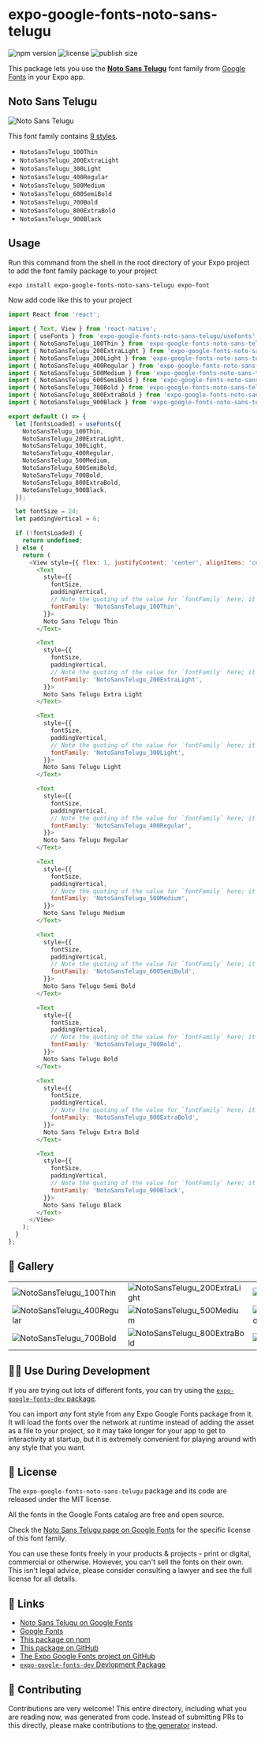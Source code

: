 # expo-google-fonts-noto-sans-telugu

![npm version](https://flat.badgen.net/npm/v/expo-google-fonts-noto-sans-telugu)
![license](https://flat.badgen.net/github/license/expo/google-fonts)
![publish size](https://flat.badgen.net/packagephobia/install/expo-google-fonts-noto-sans-telugu)

This package lets you use the [**Noto Sans Telugu**](https://fonts.google.com/specimen/Noto+Sans+Telugu) font family from [Google Fonts](https://fonts.google.com/) in your Expo app.

## Noto Sans Telugu

![Noto Sans Telugu](./font-family.png)

This font family contains [9 styles](#-gallery).

- `NotoSansTelugu_100Thin`
- `NotoSansTelugu_200ExtraLight`
- `NotoSansTelugu_300Light`
- `NotoSansTelugu_400Regular`
- `NotoSansTelugu_500Medium`
- `NotoSansTelugu_600SemiBold`
- `NotoSansTelugu_700Bold`
- `NotoSansTelugu_800ExtraBold`
- `NotoSansTelugu_900Black`

## Usage

Run this command from the shell in the root directory of your Expo project to add the font family package to your project
```sh
expo install expo-google-fonts-noto-sans-telugu expo-font
```

Now add code like this to your project
```js
import React from 'react';

import { Text, View } from 'react-native';
import { useFonts } from 'expo-google-fonts-noto-sans-telugu/useFonts';
import { NotoSansTelugu_100Thin } from 'expo-google-fonts-noto-sans-telugu/100Thin';
import { NotoSansTelugu_200ExtraLight } from 'expo-google-fonts-noto-sans-telugu/200ExtraLight';
import { NotoSansTelugu_300Light } from 'expo-google-fonts-noto-sans-telugu/300Light';
import { NotoSansTelugu_400Regular } from 'expo-google-fonts-noto-sans-telugu/400Regular';
import { NotoSansTelugu_500Medium } from 'expo-google-fonts-noto-sans-telugu/500Medium';
import { NotoSansTelugu_600SemiBold } from 'expo-google-fonts-noto-sans-telugu/600SemiBold';
import { NotoSansTelugu_700Bold } from 'expo-google-fonts-noto-sans-telugu/700Bold';
import { NotoSansTelugu_800ExtraBold } from 'expo-google-fonts-noto-sans-telugu/800ExtraBold';
import { NotoSansTelugu_900Black } from 'expo-google-fonts-noto-sans-telugu/900Black';

export default () => {
  let [fontsLoaded] = useFonts({
    NotoSansTelugu_100Thin,
    NotoSansTelugu_200ExtraLight,
    NotoSansTelugu_300Light,
    NotoSansTelugu_400Regular,
    NotoSansTelugu_500Medium,
    NotoSansTelugu_600SemiBold,
    NotoSansTelugu_700Bold,
    NotoSansTelugu_800ExtraBold,
    NotoSansTelugu_900Black,
  });

  let fontSize = 24;
  let paddingVertical = 6;

  if (!fontsLoaded) {
    return undefined;
  } else {
    return (
      <View style={{ flex: 1, justifyContent: 'center', alignItems: 'center' }}>
        <Text
          style={{
            fontSize,
            paddingVertical,
            // Note the quoting of the value for `fontFamily` here; it expects a string!
            fontFamily: 'NotoSansTelugu_100Thin',
          }}>
          Noto Sans Telugu Thin
        </Text>

        <Text
          style={{
            fontSize,
            paddingVertical,
            // Note the quoting of the value for `fontFamily` here; it expects a string!
            fontFamily: 'NotoSansTelugu_200ExtraLight',
          }}>
          Noto Sans Telugu Extra Light
        </Text>

        <Text
          style={{
            fontSize,
            paddingVertical,
            // Note the quoting of the value for `fontFamily` here; it expects a string!
            fontFamily: 'NotoSansTelugu_300Light',
          }}>
          Noto Sans Telugu Light
        </Text>

        <Text
          style={{
            fontSize,
            paddingVertical,
            // Note the quoting of the value for `fontFamily` here; it expects a string!
            fontFamily: 'NotoSansTelugu_400Regular',
          }}>
          Noto Sans Telugu Regular
        </Text>

        <Text
          style={{
            fontSize,
            paddingVertical,
            // Note the quoting of the value for `fontFamily` here; it expects a string!
            fontFamily: 'NotoSansTelugu_500Medium',
          }}>
          Noto Sans Telugu Medium
        </Text>

        <Text
          style={{
            fontSize,
            paddingVertical,
            // Note the quoting of the value for `fontFamily` here; it expects a string!
            fontFamily: 'NotoSansTelugu_600SemiBold',
          }}>
          Noto Sans Telugu Semi Bold
        </Text>

        <Text
          style={{
            fontSize,
            paddingVertical,
            // Note the quoting of the value for `fontFamily` here; it expects a string!
            fontFamily: 'NotoSansTelugu_700Bold',
          }}>
          Noto Sans Telugu Bold
        </Text>

        <Text
          style={{
            fontSize,
            paddingVertical,
            // Note the quoting of the value for `fontFamily` here; it expects a string!
            fontFamily: 'NotoSansTelugu_800ExtraBold',
          }}>
          Noto Sans Telugu Extra Bold
        </Text>

        <Text
          style={{
            fontSize,
            paddingVertical,
            // Note the quoting of the value for `fontFamily` here; it expects a string!
            fontFamily: 'NotoSansTelugu_900Black',
          }}>
          Noto Sans Telugu Black
        </Text>
      </View>
    );
  }
};

```

## 🔡 Gallery


||||
|-|-|-|
|![NotoSansTelugu_100Thin](.//100Thin/NotoSansTelugu_100Thin.ttf.png)|![NotoSansTelugu_200ExtraLight](.//200ExtraLight/NotoSansTelugu_200ExtraLight.ttf.png)|![NotoSansTelugu_300Light](.//300Light/NotoSansTelugu_300Light.ttf.png)||
|![NotoSansTelugu_400Regular](.//400Regular/NotoSansTelugu_400Regular.ttf.png)|![NotoSansTelugu_500Medium](.//500Medium/NotoSansTelugu_500Medium.ttf.png)|![NotoSansTelugu_600SemiBold](.//600SemiBold/NotoSansTelugu_600SemiBold.ttf.png)||
|![NotoSansTelugu_700Bold](.//700Bold/NotoSansTelugu_700Bold.ttf.png)|![NotoSansTelugu_800ExtraBold](.//800ExtraBold/NotoSansTelugu_800ExtraBold.ttf.png)|![NotoSansTelugu_900Black](.//900Black/NotoSansTelugu_900Black.ttf.png)||


## 👩‍💻 Use During Development

If you are trying out lots of different fonts, you can try using the [`expo-google-fonts-dev` package](https://github.com/freeboub/google-fonts/tree/master/font-packages/dev#readme).

You can import *any* font style from any Expo Google Fonts package from it. It will load the fonts
over the network at runtime instead of adding the asset as a file to your project, so it may take longer
for your app to get to interactivity at startup, but it is extremely convenient
for playing around with any style that you want.

## 📖 License

The `expo-google-fonts-noto-sans-telugu` package and its code are released under the MIT license.

All the fonts in the Google Fonts catalog are free and open source.

Check the [Noto Sans Telugu page on Google Fonts](https://fonts.google.com/specimen/Noto+Sans+Telugu) for the specific license of this font family.

You can use these fonts freely in your products & projects - print or digital, commercial or otherwise. However, you can't sell the fonts on their own. This isn't legal advice, please consider consulting a lawyer and see the full license for all details.

## 🔗 Links

- [Noto Sans Telugu on Google Fonts](https://fonts.google.com/specimen/Noto+Sans+Telugu)
- [Google Fonts](https://fonts.google.com/)
- [This package on npm](https://www.npmjs.com/package/expo-google-fonts-noto-sans-telugu)
- [This package on GitHub](https://github.com/freeboub/google-fonts/tree/master/font-packages/noto-sans-telugu)
- [The Expo Google Fonts project on GitHub](https://github.com/freeboub/google-fonts)
- [`expo-google-fonts-dev` Devlopment Package](https://github.com/freeboub/google-fonts/tree/master/font-packages/dev)

## 🤝 Contributing

Contributions are very welcome! This entire directory, including what you are reading now, was generated from code. Instead of submitting PRs to this directly, please make contributions to [the generator](https://github.com/freeboub/google-fonts/tree/master/packages/generator) instead.
